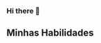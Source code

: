 ### Hi there 👋

<!--
**MauroFelipeCR/MauroFelipeCR** is a ✨ _special_ ✨ repository because its `README.md` (this file) appears on your GitHub profile.

Here are some ideas to get you started:

- 🔭 I’m currently working on ...
- 🌱 I’m currently learning ...
- 👯 I’m looking to collaborate on ...
- 🤔 I’m looking for help with ...
- 💬 Ask me about ...
- 📫 How to reach me: ...
- 😄 Pronouns: ...
- ⚡ Fun fact: ...

-->
## Minhas Habilidades

<div style="display: inline_block">

</div>

<!--
## Ferramentas

<div style="display: inline_block">

<img align="center" alt="" height="30" width="40" src="https://cdn.jsdelivr.net/gh/devicons/devicon/icons/visualstudio/visualstudio-plain.svg">
<img align="center" alt="" height="70" width="70" src="https://cdn.jsdelivr.net/gh/devicons/devicon/icons/androidstudio/androidstudio-plain-wordmark.svg">

</div>

## Estudando no Momento 

<div style="display: inline_block">

</div>

## Contatos 

<div style="display: inline_block">

<a href = "mailto:maurofelipecr@gmail.com"> <img src="https://img.shields.io/badge/-Gmail-%23333?style=for-the-badge&logo=gmail&logoColor=white" target="_blank"></a>
<a href="https://www.linkedin.com/in/mfcr" target="_blank"><img src="https://img.shields.io/badge/-LinkedIn-%230077B5?style=for-the-badge&logo=linkedin&logoColor=white"  target="_blank"></a> 

</div>


<div style="display: inline_block"><br>
 

 <img align="center" alt="" height="70" width="70" src="https://cdn.jsdelivr.net/gh/devicons/devicon/icons/androidstudio/androidstudio-plain-wordmark.svg">
 <img align="center" alt="Rafa-HTML" height="30" width="40" src="https://raw.githubusercontent.com/devicons/devicon/master/icons/html5/html5-original.svg">
 <img align="center" alt="Rafa-CSS" height="30" width="40" src="https://raw.githubusercontent.com/devicons/devicon/master/icons/css3/css3-original.svg">
 <img align="center" alt="Rafa-Js" height="30" width="40" src="https://raw.githubusercontent.com/devicons/devicon/master/icons/javascript/javascript-plain.svg">
 <img align="center" alt="" height="30" width="40" src="https://cdn.jsdelivr.net/gh/devicons/devicon/icons/android/android-original.svg">          
</div> 


-->
